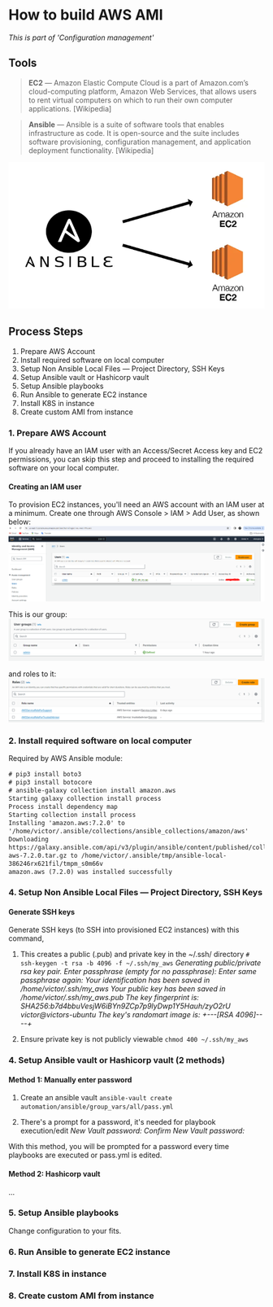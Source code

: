 # How to build AWS AMI
_This is part of 'Configuration management'_

## Tools
>__EC2__ — Amazon Elastic Compute Cloud is a part of Amazon.com’s cloud-computing platform, Amazon Web Services, that allows users to rent virtual computers on which to run their own computer applications. [Wikipedia]

>__Ansible__ — Ansible is a suite of software tools that enables infrastructure as code. It is open-source and the suite includes software provisioning, configuration management, and application deployment functionality. [Wikipedia]

![Alt text](/images/ansible_aws.png)

## Process Steps
1. Prepare AWS Account
2. Install required software on local computer
3. Setup Non Ansible Local Files — Project Directory, SSH Keys
4. Setup Ansible vault or Hashicorp vault
5. Setup Ansible playbooks
6. Run Ansible to generate EC2 instance
7. Install K8S in instance
8. Create custom AMI from instance

### 1. Prepare AWS Account
If you already have an IAM user with an Access/Secret Access key and EC2 permissions, you can skip this step and proceed to installing the required software on your local computer.

#### Creating an IAM user
To provision EC2 instances, you'll need an AWS account with an IAM user at a minimum. Create one through AWS Console > IAM > Add User, as shown below:
![Alt text](/images/create_iam_user.png)

This is our group:
![Alt text](/images/ami_user_group.png)

and roles to it:
![Alt text](/images/ami_user_group_roles.png)

### 2. Install required software on local computer
Required by AWS Ansible module:
```
# pip3 install boto3
# pip3 install botocore
# ansible-galaxy collection install amazon.aws
Starting galaxy collection install process
Process install dependency map
Starting collection install process
Installing 'amazon.aws:7.2.0' to '/home/victor/.ansible/collections/ansible_collections/amazon/aws'
Downloading https://galaxy.ansible.com/api/v3/plugin/ansible/content/published/collections/artifacts/amazon-aws-7.2.0.tar.gz to /home/victor/.ansible/tmp/ansible-local-386246rx621fil/tmpm_s0m66v
amazon.aws (7.2.0) was installed successfully
```

### 4. Setup Non Ansible Local Files — Project Directory, SSH Keys
#### Generate SSH keys
Generate SSH keys (to SSH into provisioned EC2 instances) with this command,

1. This creates a public (.pub) and private key in the ~/.ssh/ directory
```# ssh-keygen -t rsa -b 4096 -f ~/.ssh/my_aws```
_Generating public/private rsa key pair.
Enter passphrase (empty for no passphrase): 
Enter same passphrase again: 
Your identification has been saved in /home/victor/.ssh/my_aws
Your public key has been saved in /home/victor/.ssh/my_aws.pub
The key fingerprint is:
SHA256:b7d4bbuVesjW6iBYn9ZCp7p9lyDwp1Y5Hauh/zyO2rU victor@victors-ubuntu
The key's randomart image is:
+---[RSA 4096]----+_

2. Ensure private key is not publicly viewable
```chmod 400 ~/.ssh/my_aws```

### 4. Setup Ansible vault or Hashicorp vault (2 methods)
#### Method 1: Manually enter password
1. Create an ansible vault
```ansible-vault create automation/ansible/group_vars/all/pass.yml```

2. There's a prompt for a password, it's needed for playbook execution/edit
_New Vault password:
Confirm New Vault password:_

With this method, you will be prompted for a password every time playbooks are executed or pass.yml is edited.

#### Method 2: Hashicorp vault
...

### 5. Setup Ansible playbooks
Change configuration to your fits.

### 6. Run Ansible to generate EC2 instance

### 7. Install K8S in instance

### 8. Create custom AMI from instance
